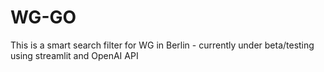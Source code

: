 # WG-GO
This is a smart search filter for WG in Berlin - currently under beta/testing using streamlit and OpenAI API
